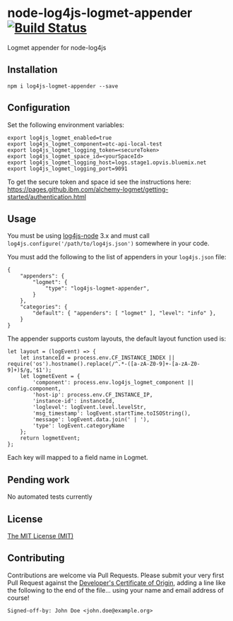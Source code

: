 # node-log4js-logmet-appender [![Build Status](https://travis-ci.org/IBM/node-log4js-logmet-appender.svg?branch=master)](https://travis-ci.org/IBM/node-log4js-logmet-appender)
Logmet appender for node-log4js

## Installation
```
npm i log4js-logmet-appender --save
```

## Configuration
Set the following environment variables:
```
export log4js_logmet_enabled=true
export log4js_logmet_component=otc-api-local-test
export log4js_logmet_logging_token=<secureToken>
export log4js_logmet_space_id=<yourSpaceId>
export log4js_logmet_logging_host=logs.stage1.opvis.bluemix.net
export log4js_logmet_logging_port=9091
```
To get the secure token and space id see the instructions here: https://pages.github.ibm.com/alchemy-logmet/getting-started/authentication.html

## Usage
 You must be using [log4js-node](https://github.com/nomiddlename/log4js-node) 3.x and must call `log4js.configure('/path/to/log4js.json')`
somewhere in your code.

You must add the following to the list of appenders in your `log4js.json` file:

```
{
    "appenders": {
        "logmet": {
            "type": "log4js-logmet-appender",
        }
    },
    "categories": {
        "default": { "appenders": [ "logmet" ], "level": "info" },
    }
}
 ```

The appender supports custom layouts, the default layout function used is:

```
let layout = (logEvent) => {
    let instanceId = process.env.CF_INSTANCE_INDEX || require('os').hostname().replace(/^.*-([a-zA-Z0-9]+-[a-zA-Z0-9]+)$/g,'$1');
    let logmetEvent = {
        'component': process.env.log4js_logmet_component || config.component,
        'host-ip': process.env.CF_INSTANCE_IP,
        'instance-id': instanceId,
        'loglevel': logEvent.level.levelStr,
        'msg_timestamp': logEvent.startTime.toISOString(),
        'message': logEvent.data.join(' | '),
        'type': logEvent.categoryName
    };
    return logmetEvent;
};
```

Each key will mapped to a field name in Logmet.

## Pending work
No automated tests currently

## License

[The MIT License (MIT)](LICENSE.txt)

## Contributing

Contributions are welcome via Pull Requests. Please submit your very first Pull Request against the [Developer's Certificate of Origin](DCO.txt), adding a line like the following to the end of the file... using your name and email address of course!

```
Signed-off-by: John Doe <john.doe@example.org>
```

